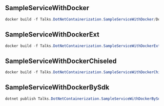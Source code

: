 
## SampleServiceWithDocker
```powershell
docker build -f Talks.DotNetContainerization.SampleServiceWithDocker/Dockerfile -t sample-service-with-docker .
```

## SampleServiceWithDockerExt
```powershell
docker build -f Talks.DotNetContainerization.SampleServiceWithDockerExt/Dockerfile -t sample-service-with-docker-ext .
```

## SampleServiceWithDockerChiseled
```powershell
docker build -f Talks.DotNetContainerization.SampleServiceWithDockerChiseled/Dockerfile -t sample-service-with-docker-chiseled .
```

## SampleServiceWithDockerBySdk
```powershell
dotnet publish Talks.DotNetContainerization.SampleServiceWithDockerBySdk/Talks.DotNetContainerization.SampleServiceWithDockerBySdk.csproj /t:PublishContainer
```